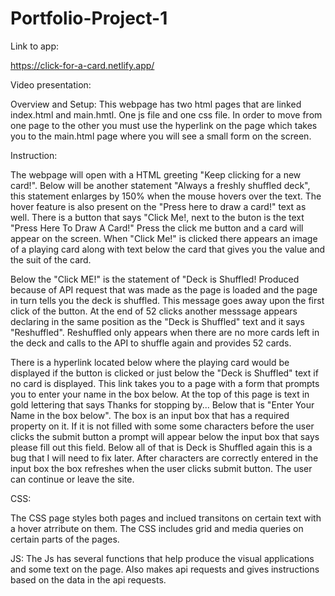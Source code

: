 # Portfolio-Project-1
Link to app:

https://click-for-a-card.netlify.app/


Video presentation: 

<!-- https://us06web.zoom.us/rec/share/mLTiCbcrCB2sIKVEK_D820JqkCTWvb3QymNpkRP36Tgi5UWp60AmrWUwW0nJHGv6.SjNplyO8n5_XfDUf?startTime=1674506065000 

Passcode: 0@E1S0=E -->

Overview and Setup:
This webpage has two html pages that are linked index.html and main.hmtl. One js file and one css file.  In order to move from one page to the other you must use the hyperlink on the page which takes you to the main.html page where you will see a small form on the screen. 

Instruction:

The webpage will open with a HTML greeting "Keep clicking for a new card!". Below will be another statement "Always a freshly shuffled deck", this statement enlarges by 150% when the mouse hovers over the text. The hover feature is also present on the "Press here to draw a card!" text as well. There is a button that says "Click Me!, next to the buton is the text "Press Here To Draw A Card!" Press the click me button and a card will appear on the screen. When "Click Me!" is clicked there appears an image of a playing card along with text below the card that gives you the value and the suit of the card.



Below the "Click ME!" is the statement of "Deck is Shuffled! Produced because of API request that was made as the page is loaded and the page in turn tells you the deck is shuffled. This message goes away upon the first click of the button. At the end of 52 clicks another messsage appears declaring in the same position as the "Deck is Shuffled" text and it says "Reshuffled". Reshuffled only appears when there are no more cards left in the deck and calls to the API to shuffle again and provides 52 cards.


There is a hyperlink located below where the playing card would be displayed if the button is clicked or just below the "Deck is Shuffled" text if no card is displayed. This link takes you to a page with a form that prompts you to enter your name in the box below. At the top of this page is text in gold lettering that says Thanks for stopping by... Below that is "Enter Your Name in the box below". The box is an input box that has a required property on it. If it is not filled with some some characters before the user clicks the submit button a prompt will appear below the input box that says please fill out this field. Below all of that is Deck is Shuffled again this is a bug that I will need to fix later. After characters are correctly entered in the input box the box refreshes when the user clicks submit button. The user can continue or leave the site.

CSS:

The CSS page styles both pages and inclued transitons on certain text with a hover atrribute on them. The CSS includes grid and media queries on certain parts of the pages. 

JS: The Js has several functions that help produce the visual applications and some text on the page. Also makes api requests and gives instructions based on the data in the api requests. 

